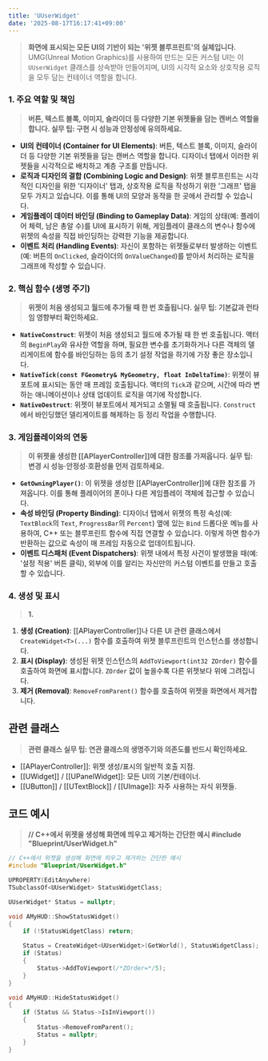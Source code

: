 ```yaml
---
title: 'UUserWidget'
date: '2025-08-17T16:17:41+09:00'
---
```

> **화면에 표시되는 모든 UI의 기반이 되는 '위젯 블루프린트'의 실체입니다.** UMG(Unreal Motion Graphics)를 사용하여 만드는 모든 커스텀 UI는 이 `UUserWidget` 클래스를 상속받아 만들어지며, UI의 시각적 요소와 상호작용 로직을 모두 담는 컨테이너 역할을 합니다.

### **1. 주요 역할 및 책임**
> **버튼, 텍스트 블록, 이미지, 슬라이더 등 다양한 기본 위젯들을 담는 캔버스 역할을 합니다. 실무 팁: 구현 시 성능과 안정성에 유의하세요.**
* **UI의 컨테이너 (Container for UI Elements)**:
	버튼, 텍스트 블록, 이미지, 슬라이더 등 다양한 기본 위젯들을 담는 캔버스 역할을 합니다. 디자이너 탭에서 이러한 위젯들을 시각적으로 배치하고 계층 구조를 만듭니다.
* **로직과 디자인의 결합 (Combining Logic and Design)**:
	위젯 블루프린트는 시각적인 디자인을 위한 '디자이너' 탭과, 상호작용 로직을 작성하기 위한 '그래프' 탭을 모두 가지고 있습니다. 이를 통해 UI의 모양과 동작을 한 곳에서 관리할 수 있습니다.
* **게임플레이 데이터 바인딩 (Binding to Gameplay Data)**:
	게임의 상태(예: 플레이어 체력, 남은 총알 수)를 UI에 표시하기 위해, 게임플레이 클래스의 변수나 함수에 위젯의 속성을 직접 바인딩하는 강력한 기능을 제공합니다.
* **이벤트 처리 (Handling Events)**:
	자신이 포함하는 위젯들로부터 발생하는 이벤트(예: 버튼의 `OnClicked`, 슬라이더의 `OnValueChanged`)를 받아서 처리하는 로직을 그래프에 작성할 수 있습니다.

### **2. 핵심 함수 (생명 주기)**
> **위젯이 처음 생성되고 월드에 추가될 때 한 번 호출됩니다. 실무 팁: 기본값과 런타임 영향부터 확인하세요.**
* **`NativeConstruct`**:
	위젯이 처음 생성되고 월드에 추가될 때 한 번 호출됩니다. 액터의 `BeginPlay`와 유사한 역할을 하며, 필요한 변수를 초기화하거나 다른 객체의 델리게이트에 함수를 바인딩하는 등의 초기 설정 작업을 하기에 가장 좋은 장소입니다.
* **`NativeTick(const FGeometry& MyGeometry, float InDeltaTime)`**:
	위젯이 뷰포트에 표시되는 동안 매 프레임 호출됩니다. 액터의 `Tick`과 같으며, 시간에 따라 변하는 애니메이션이나 상태 업데이트 로직을 여기에 작성합니다.
* **`NativeDestruct`**:
	위젯이 뷰포트에서 제거되고 소멸될 때 호출됩니다. `Construct`에서 바인딩했던 델리게이트를 해제하는 등 정리 작업을 수행합니다.

### **3. 게임플레이와의 연동**
> **이 위젯을 생성한 [[APlayerController]]에 대한 참조를 가져옵니다. 실무 팁: 변경 시 성능·안정성·호환성을 먼저 검토하세요.**
* **`GetOwningPlayer()`**:
	이 위젯을 생성한 [[APlayerController]]에 대한 참조를 가져옵니다. 이를 통해 플레이어의 폰이나 다른 게임플레이 객체에 접근할 수 있습니다.
* **속성 바인딩 (Property Binding)**:
	디자이너 탭에서 위젯의 특정 속성(예: `TextBlock`의 `Text`, `ProgressBar`의 `Percent`) 옆에 있는 `Bind` 드롭다운 메뉴를 사용하여, C++ 또는 블루프린트 함수에 직접 연결할 수 있습니다. 이렇게 하면 함수가 반환하는 값으로 속성이 매 프레임 자동으로 업데이트됩니다.
* **이벤트 디스패처 (Event Dispatchers)**:
	위젯 내에서 특정 사건이 발생했을 때(예: '설정 적용' 버튼 클릭), 외부에 이를 알리는 자신만의 커스텀 이벤트를 만들고 호출할 수 있습니다.

### **4. 생성 및 표시**
> **1.**
1.  **생성 (Creation)**:
	[[APlayerController]]나 다른 UI 관련 클래스에서 `CreateWidget<T>(...)` 함수를 호출하여 위젯 블루프린트의 인스턴스를 생성합니다.
2.  **표시 (Display)**:
	생성된 위젯 인스턴스의 `AddToViewport(int32 ZOrder)` 함수를 호출하여 화면에 표시합니다. `ZOrder` 값이 높을수록 다른 위젯보다 위에 그려집니다.
3.  **제거 (Removal)**:
	`RemoveFromParent()` 함수를 호출하여 위젯을 화면에서 제거합니다.

## 관련 클래스
> **관련 클래스 실무 팁: 연관 클래스의 생명주기와 의존도를 반드시 확인하세요.**
* [[APlayerController]]:
	위젯 생성/표시의 일반적 호출 지점.
* [[UWidget]] / [[UPanelWidget]]:
	모든 UI의 기본/컨테이너.
* [[UButton]] / [[UTextBlock]] / [[UImage]]:
	자주 사용하는 자식 위젯들.

## 코드 예시
> **// C++에서 위젯을 생성해 화면에 띄우고 제거하는 간단한 예시 #include "Blueprint/UserWidget.h"**
```cpp
// C++에서 위젯을 생성해 화면에 띄우고 제거하는 간단한 예시
#include "Blueprint/UserWidget.h"

UPROPERTY(EditAnywhere)
TSubclassOf<UUserWidget> StatusWidgetClass;

UUserWidget* Status = nullptr;

void AMyHUD::ShowStatusWidget()
{
    if (!StatusWidgetClass) return;

    Status = CreateWidget<UUserWidget>(GetWorld(), StatusWidgetClass);
    if (Status)
    {
        Status->AddToViewport(/*ZOrder=*/5);
    }
}

void AMyHUD::HideStatusWidget()
{
    if (Status && Status->IsInViewport())
    {
        Status->RemoveFromParent();
        Status = nullptr;
    }
}
```
